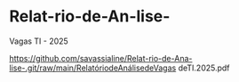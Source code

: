# Relat-rio-de-An-lise-
Vagas TI - 2025 


https://github.com/savassialine/Relat-rio-de-Ana-lise-.git/raw/main/RelatóriodeAnálisedeVagas deTI.2025.pdf
